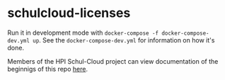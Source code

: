# schulcloud-licenses

Run it in development mode with `docker-compose -f docker-compose-dev.yml up`. See the `docker-compose-dev.yml` for information on how it's done.

Members of the HPI Schul-Cloud project can view documentation of the beginnigs of this repo [here](https://docs.schul-cloud.org/display/BALS/2019/03/12/Lizenz+server+-+schulcloud-licenses).
